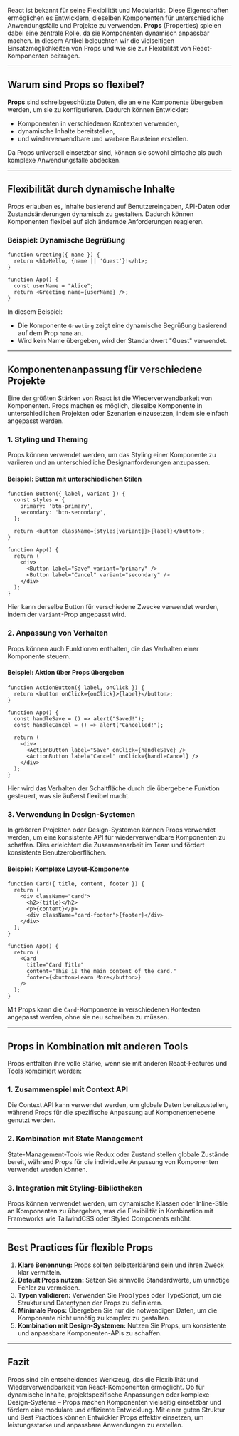 React ist bekannt für seine Flexibilität und Modularität. Diese Eigenschaften ermöglichen es Entwicklern, dieselben Komponenten für unterschiedliche Anwendungsfälle und Projekte zu verwenden. **Props** (Properties) spielen dabei eine zentrale Rolle, da sie Komponenten dynamisch anpassbar machen. In diesem Artikel beleuchten wir die vielseitigen Einsatzmöglichkeiten von Props und wie sie zur Flexibilität von React-Komponenten beitragen.

---

## **Warum sind Props so flexibel?**

**Props** sind schreibgeschützte Daten, die an eine Komponente übergeben werden, um sie zu konfigurieren. Dadurch können Entwickler:
- Komponenten in verschiedenen Kontexten verwenden,    
- dynamische Inhalte bereitstellen,    
- und wiederverwendbare und warbare Bausteine erstellen.
    
Da Props universell einsetzbar sind, können sie sowohl einfache als auch komplexe Anwendungsfälle abdecken.

---

## **Flexibilität durch dynamische Inhalte**
Props erlauben es, Inhalte basierend auf Benutzereingaben, API-Daten oder Zustandsänderungen dynamisch zu gestalten. Dadurch können Komponenten flexibel auf sich ändernde Anforderungen reagieren.
### **Beispiel: Dynamische Begrüßung**
```
function Greeting({ name }) {
  return <h1>Hello, {name || 'Guest'}!</h1>;
}

function App() {
  const userName = "Alice";
  return <Greeting name={userName} />;
}
```
In diesem Beispiel:
- Die Komponente `Greeting` zeigt eine dynamische Begrüßung basierend auf dem Prop `name` an.    
- Wird kein Name übergeben, wird der Standardwert "Guest" verwendet.
    
---

## **Komponentenanpassung für verschiedene Projekte**

Eine der größten Stärken von React ist die Wiederverwendbarkeit von Komponenten. Props machen es möglich, dieselbe Komponente in unterschiedlichen Projekten oder Szenarien einzusetzen, indem sie einfach angepasst werden.
### **1. Styling und Theming**
Props können verwendet werden, um das Styling einer Komponente zu variieren und an unterschiedliche Designanforderungen anzupassen.
#### **Beispiel: Button mit unterschiedlichen Stilen**
```
function Button({ label, variant }) {
  const styles = {
    primary: 'btn-primary',
    secondary: 'btn-secondary',
  };

  return <button className={styles[variant]}>{label}</button>;
}

function App() {
  return (
    <div>
      <Button label="Save" variant="primary" />
      <Button label="Cancel" variant="secondary" />
    </div>
  );
}
```
Hier kann derselbe Button für verschiedene Zwecke verwendet werden, indem der `variant`-Prop angepasst wird.
### **2. Anpassung von Verhalten**
Props können auch Funktionen enthalten, die das Verhalten einer Komponente steuern.
#### **Beispiel: Aktion über Props übergeben**
```
function ActionButton({ label, onClick }) {
  return <button onClick={onClick}>{label}</button>;
}

function App() {
  const handleSave = () => alert("Saved!");
  const handleCancel = () => alert("Cancelled!");

  return (
    <div>
      <ActionButton label="Save" onClick={handleSave} />
      <ActionButton label="Cancel" onClick={handleCancel} />
    </div>
  );
}
```
Hier wird das Verhalten der Schaltfläche durch die übergebene Funktion gesteuert, was sie äußerst flexibel macht.
### **3. Verwendung in Design-Systemen**
In größeren Projekten oder Design-Systemen können Props verwendet werden, um eine konsistente API für wiederverwendbare Komponenten zu schaffen. Dies erleichtert die Zusammenarbeit im Team und fördert konsistente Benutzeroberflächen.
#### **Beispiel: Komplexe Layout-Komponente**
```
function Card({ title, content, footer }) {
  return (
    <div className="card">
      <h2>{title}</h2>
      <p>{content}</p>
      <div className="card-footer">{footer}</div>
    </div>
  );
}

function App() {
  return (
    <Card
      title="Card Title"
      content="This is the main content of the card."
      footer={<button>Learn More</button>}
    />
  );
}
```
Mit Props kann die `Card`-Komponente in verschiedenen Kontexten angepasst werden, ohne sie neu schreiben zu müssen.

---

## **Props in Kombination mit anderen Tools**
Props entfalten ihre volle Stärke, wenn sie mit anderen React-Features und Tools kombiniert werden:
### **1. Zusammenspiel mit Context API**
Die Context API kann verwendet werden, um globale Daten bereitzustellen, während Props für die spezifische Anpassung auf Komponentenebene genutzt werden.
### **2. Kombination mit State Management**
State-Management-Tools wie Redux oder Zustand stellen globale Zustände bereit, während Props für die individuelle Anpassung von Komponenten verwendet werden können.
### **3. Integration mit Styling-Bibliotheken**
Props können verwendet werden, um dynamische Klassen oder Inline-Stile an Komponenten zu übergeben, was die Flexibilität in Kombination mit Frameworks wie TailwindCSS oder Styled Components erhöht.

---
## **Best Practices für flexible Props**
1. **Klare Benennung:** Props sollten selbsterklärend sein und ihren Zweck klar vermitteln.    
2. **Default Props nutzen:** Setzen Sie sinnvolle Standardwerte, um unnötige Fehler zu vermeiden.   
3. **Typen validieren:** Verwenden Sie PropTypes oder TypeScript, um die Struktur und Datentypen der Props zu definieren.    
4. **Minimale Props:** Übergeben Sie nur die notwendigen Daten, um die Komponente nicht unnötig zu komplex zu gestalten.    
5. **Kombination mit Design-Systemen:** Nutzen Sie Props, um konsistente und anpassbare Komponenten-APIs zu schaffen.
    
---
## **Fazit**
Props sind ein entscheidendes Werkzeug, das die Flexibilität und Wiederverwendbarkeit von React-Komponenten ermöglicht. Ob für dynamische Inhalte, projektspezifische Anpassungen oder komplexe Design-Systeme – Props machen Komponenten vielseitig einsetzbar und fördern eine modulare und effiziente Entwicklung. Mit einer guten Struktur und Best Practices können Entwickler Props effektiv einsetzen, um leistungsstarke und anpassbare Anwendungen zu erstellen.